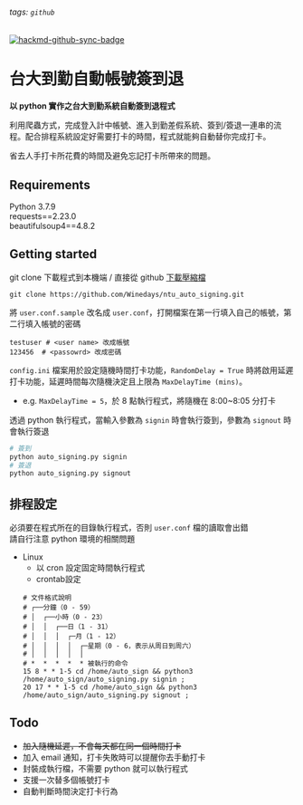 ###### tags: `github`
[![hackmd-github-sync-badge](https://hackmd.io/4f73iJ-oSreKOZ53jg48ag/badge)](https://hackmd.io/4f73iJ-oSreKOZ53jg48ag)

# 台大到勤自動帳號簽到退

**以 python 實作之台大到勤系統自動簽到退程式**

利用爬蟲方式，完成登入計中帳號、進入到勤差假系統、簽到/簽退一連串的流程。配合排程系統設定好需要打卡的時間，程式就能夠自動替你完成打卡。  
  
省去人手打卡所花費的時間及避免忘記打卡所帶來的問題。  

## Requirements
Python 3.7.9  
requests\==2.23.0  
beautifulsoup4\==4.8.2  

## Getting  started
git clone 下載程式到本機端 / 直接從 github [下載壓縮檔](https://github.com/Winedays/ntu_auto_signing/archive/master.zip)
```
git clone https://github.com/Winedays/ntu_auto_signing.git
```

將 `user.conf.sample` 改名成 `user.conf`，打開檔案在第一行填入自己的帳號，第二行填入帳號的密碼
```
testuser # <user name> 改成帳號
123456  # <passowrd> 改成密碼
```

`config.ini` 檔案用於設定隨機時間打卡功能，`RandomDelay = True` 時將啟用延遲打卡功能，延遲時間每次隨機決定且上限為 `MaxDelayTime (mins)`。
- e.g. `MaxDelayTime = 5`，於 8 點執行程式，將隨機在 8:00~8:05 分打卡

透過 python 執行程式，當輸入參數為 `signin` 時會執行簽到，參數為 `signout` 時會執行簽退
```python
# 簽到
python auto_signing.py signin
# 簽退
python auto_signing.py signout
```

## 排程設定
必須要在程式所在的目錄執行程式，否則 `user.conf` 檔的讀取會出錯  
請自行注意 python 環境的相關問題
* Linux
    * 以 cron 設定固定時間執行程式
    * crontab設定  
    ```shell
    # 文件格式說明
    # ┌──分鐘（0 - 59）
    # │  ┌──小時（0 - 23）
    # │  │  ┌──日（1 - 31）
    # │  │  │  ┌─月（1 - 12）
    # │  │  │  │  ┌─星期（0 - 6，表示从周日到周六）
    # │  │  │  │  │
    # *  *  *  *  * 被執行的命令
    15 8 * * 1-5 cd /home/auto_sign && python3 /home/auto_sign/auto_signing.py signin ;
    20 17 * * 1-5 cd /home/auto_sign && python3 /home/auto_sign/auto_signing.py signout ;
    ```

## Todo
- ~~加入隨機延遲，不會每天都在同一個時間打卡~~
- 加入 email 通知，打卡失敗時可以提醒你去手動打卡
- 封裝成執行檔，不需要 python 就可以執行程式
- 支援一次替多個帳號打卡
- 自動判斷時間決定打卡行為